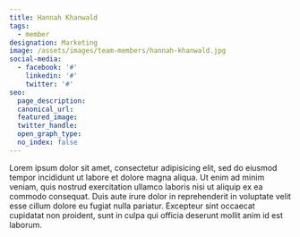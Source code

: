 ```yaml
---
title: Hannah Khanwald
tags:
  - member
designation: Marketing
image: /assets/images/team-members/hannah-khanwald.jpg
social-media:
  - facebook: '#'
    linkedin: '#'
    twitter: '#'
seo:
  page_description:
  canonical_url: 
  featured_image: 
  twitter_handle: 
  open_graph_type:
  no_index: false
---
```

Lorem ipsum dolor sit amet, consectetur adipisicing elit, sed do eiusmod tempor incididunt ut labore et dolore magna aliqua. Ut enim ad minim veniam, quis nostrud exercitation ullamco laboris nisi ut aliquip ex ea commodo consequat. Duis aute irure dolor in reprehenderit in voluptate velit esse cillum dolore eu fugiat nulla pariatur. Excepteur sint occaecat cupidatat non proident, sunt in culpa qui officia deserunt mollit anim id est laborum.
